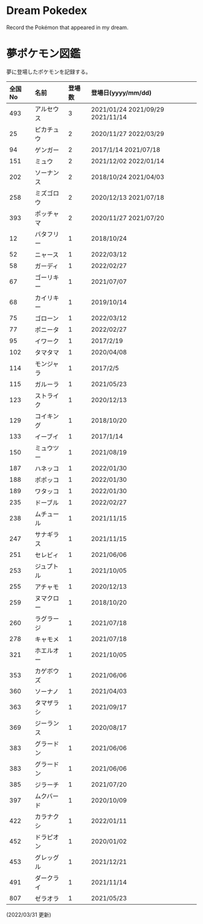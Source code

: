 # Dream Pokedex
Record the Pokémon that appeared in my dream.

# 夢ポケモン図鑑
夢に登場したポケモンを記録する。

|全国No|名前|登場数|登場日(yyyy/mm/dd)|
|:---|:---|:---|:---|
|493|アルセウス|3|2021/01/24 2021/09/29 2021/11/14|
|25|ピカチュウ|2|2020/11/27 2022/03/29|
|94|ゲンガー|2|2017/1/14 2021/07/18|
|151|ミュウ|2|2021/12/02 2022/01/14|
|202|ソーナンス|2|2018/10/24 2021/04/03|
|258|ミズゴロウ|2|2020/12/13 2021/07/18|
|393|ポッチャマ|2|2020/11/27 2021/07/20|
|12|バタフリー|1|2018/10/24|
|52|ニャース|1|2022/03/12|
|58|ガーディ|1|2022/02/27|
|67|ゴーリキー|1|2021/07/07|
|68|カイリキー|1|2019/10/14|
|75|ゴローン|1|2022/03/12|
|77|ポニータ|1|2022/02/27|
|95|イワーク|1|2017/2/19|
|102|タマタマ|1|2020/04/08|
|114|モンジャラ|1|2017/2/5|
|115|ガルーラ|1|2021/05/23|
|123|ストライク|1|2020/12/13|
|129|コイキング|1|2018/10/20|
|133|イーブイ|1|2017/1/14|
|150|ミュウツー|1|2021/08/19|
|187|ハネッコ|1|2022/01/30|
|188|ポポッコ|1|2022/01/30|
|189|ワタッコ|1|2022/01/30|
|235|ドーブル|1|2022/02/27|
|238|ムチュール|1|2021/11/15|
|247|サナギラス|1|2021/11/15|
|251|セレビィ|1|2021/06/06|
|253|ジュプトル|1|2021/10/05|
|255|アチャモ|1|2020/12/13|
|259|ヌマクロー|1|2018/10/20|
|260|ラグラージ|1|2021/07/18|
|278|キャモメ|1|2021/07/18|
|321|ホエルオー|1|2021/10/05|
|353|カゲボウズ|1|2021/06/06|
|360|ソーナノ|1|2021/04/03|
|363|タマザラシ|1|2021/09/17|
|369|ジーランス|1|2020/08/17|
|383|グラードン|1|2021/06/06|
|383|グラードン|1|2021/06/06|
|385|ジラーチ|1|2021/07/20|
|397|ムクバード|1|2020/10/09|
|422|カラナクシ|1|2022/01/11|
|452|ドラピオン|1|2020/01/02|
|453|グレッグル|1|2021/12/21|
|491|ダークライ|1|2021/11/14|
|807|ゼラオラ|1|2021/05/23|

(2022/03/31 更新)
